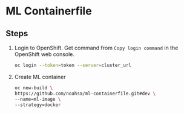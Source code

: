 # ML Containerfile


## Steps

1. Login to OpenShift. Get command from `Copy login command` in the OpenShift web console.

    ```bash
    oc login --token=token --server=cluster_url
    ```

2. Create ML container

    ```bash
    oc new-build \
    https://github.com/noahsa/ml-containerfile.git#dev \
    --name=ml-image \
    --strategy=docker
    ```
